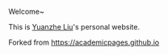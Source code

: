 Welcome~

This is [Yuanzhe Liu](https://yuanzheliu-ucsb.github.io/)'s personal website. 

Forked from https://academicpages.github.io
